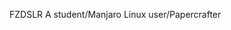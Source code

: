 FZDSLR
A student/Manjaro Linux user/Papercrafter

<!---
FZDSLR/FZDSLR is a ✨ special ✨ repository because its `README.md` (this file) appears on your GitHub profile.
You can click the Preview link to take a look at your changes.
--->
